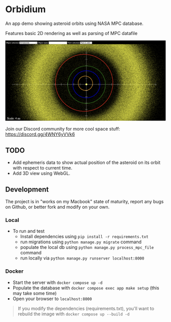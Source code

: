 # Orbidium

An app demo showing asteroid orbits using NASA MPC database.

Features basic 2D rendering as well as parsing of MPC datafile

![all asteroids](https://raw.githubusercontent.com/DarkStar1982/Orbidium/refs/heads/main/doc/Screenshot%205.png?raw=true)

Join our Discord community for more cool space stuff: https://discord.gg/4WNY6yVVk6

## TODO
- Add ephemeris data to show actual position of the asteroid on its orbit with respect to current time.
- Add 3D view using WebGL.

## Development

The project is in "works on my Macbook" state of maturity, report any bugs on Github, or better fork and modify on your own.

### Local

- To run and test
  - Install dependencies using `pip install -r requirements.txt`
  - run migrations using `python manage.py migrate` command
  - populate the local db using `python manage.py process_mpc_file` command
  - run locally via `python manage.py runserver localhost:8000`

### Docker

- Start the server with `docker compose up -d`
- Populate the database with `docker compose exec app make setup`
  (this may take some time)
- Open your browser to `localhost:8000`

> If you modify the dependencies (requirements.txt), you'll want to rebuild the image with `docker compose up --build -d`
